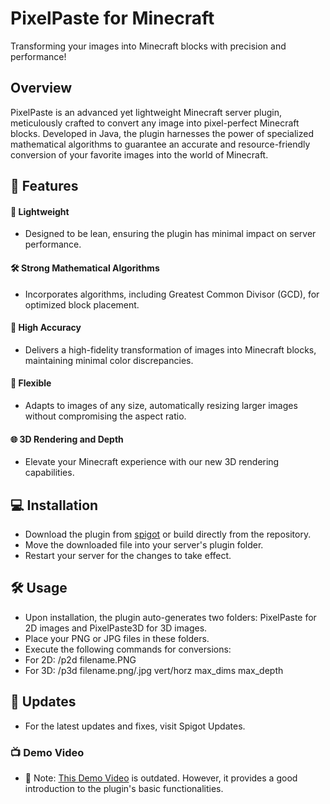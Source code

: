 # PixelPaste for Minecraft
Transforming your images into Minecraft blocks with precision and performance!

## Overview
PixelPaste is an advanced yet lightweight Minecraft server plugin, meticulously crafted to convert any image into pixel-perfect Minecraft blocks. Developed in Java, the plugin harnesses the power of specialized mathematical algorithms to guarantee an accurate and resource-friendly conversion of your favorite images into the world of Minecraft.

## 🌟 Features
#### 🚀 Lightweight
 - Designed to be lean, ensuring the plugin has minimal impact on server performance.
#### 🛠️ Strong Mathematical Algorithms
- Incorporates algorithms, including Greatest Common Divisor (GCD), for optimized block placement.
#### 🎨 High Accuracy
- Delivers a high-fidelity transformation of images into Minecraft blocks, maintaining minimal color discrepancies.
#### 🔄 Flexible
- Adapts to images of any size, automatically resizing larger images without compromising the aspect ratio.
#### 🌐 3D Rendering and Depth
- Elevate your Minecraft experience with our new 3D rendering capabilities.
## 💻 Installation
- Download the plugin from [spigot](https://www.spigotmc.org/resources/pixelpaste-%EF%B8%8F.112531/) or build directly from the repository.
- Move the downloaded file into your server's plugin folder.
- Restart your server for the changes to take effect.
## 🛠️ Usage
- Upon installation, the plugin auto-generates two folders: PixelPaste for 2D images and PixelPaste3D for 3D images.
- Place your PNG or JPG files in these folders.
- Execute the following commands for conversions:
- For 2D: /p2d filename.PNG
- For 3D: /p3d filename.png/.jpg vert/horz max_dims max_depth
## 🔄 Updates
- For the latest updates and fixes, visit Spigot Updates.

### 📺 Demo Video
- 🚨 Note: [This Demo Video](https://youtu.be/QmDs8f3uP3o) is outdated. However, it provides a good introduction to the plugin's basic functionalities.
